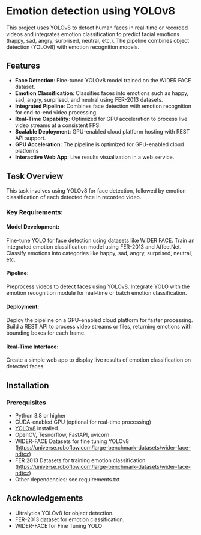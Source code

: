 # Emotion detection using YOLOv8
This project uses YOLOv8 to detect human faces in real-time or recorded videos and integrates emotion classification to predict facial emotions (happy, sad, angry, surprised, neutral, etc.). The pipeline combines object detection (YOLOv8) with emotion recognition models.

## Features

- **Face Detection**: Fine-tuned YOLOv8 model trained on the WIDER FACE dataset.
- **Emotion Classification**: Classifies faces into emotions such as happy, sad, angry, surprised, and neutral using FER-2013 datasets.
- **Integrated Pipeline**: Combines face detection with emotion recognition for end-to-end video processing.
- **Real-Time Capability**: Optimized for GPU acceleration to process live video streams at a consistent FPS.
- **Scalable Deployment**: GPU-enabled cloud platform hosting with REST API support.
- **GPU Acceleration:** The pipeline is optimized for GPU-enabled cloud platforms
- **Interactive Web App**: Live results visualization in a web service.
  
## Task Overview
This task involves using YOLOv8 for face detection, followed by emotion classification of each detected face in recorded video.

### Key Requirements:

#### Model Development:

Fine-tune YOLO for face detection using datasets like WIDER FACE.
Train an integrated emotion classification model using FER-2013 and AffectNet.
Classify emotions into categories like happy, sad, angry, surprised, neutral, etc.

#### Pipeline:

Preprocess videos to detect faces using YOLOv8.
Integrate YOLO with the emotion recognition module for real-time or batch emotion classification.

#### Deployment:

Deploy the pipeline on a GPU-enabled cloud platform for faster processing.
Build a REST API to process video streams or files, returning emotions with bounding boxes for each frame.

#### Real-Time Interface:

Create a simple web app to display live results of emotion classification on detected faces.


## Installation

### Prerequisites
- Python 3.8 or higher
- CUDA-enabled GPU (optional for real-time processing)
- [YOLOv8](https://github.com/ultralytics/ultralytics) installed.
- OpenCV, Tesnorflow, FastAPI, uvicorn
- WIDER-FACE Datasets for fine tuning YOLOv8 (https://universe.roboflow.com/large-benchmark-datasets/wider-face-ndtcz)
- FER 2013 Datasets for training emotion classification (https://universe.roboflow.com/large-benchmark-datasets/wider-face-ndtcz)
- Other dependencies: see requirements.txt

## Acknowledgements
- Ultralytics YOLOv8 for object detection.
- FER-2013 dataset for emotion classification.
- WIDER-FACE for Fine Tuning YOLO
